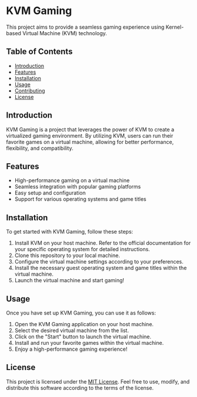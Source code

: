 # KVM Gaming

This project aims to provide a seamless gaming experience using Kernel-based Virtual Machine (KVM) technology. 

## Table of Contents
- [Introduction](#introduction)
- [Features](#features)
- [Installation](#installation)
- [Usage](#usage)
- [Contributing](#contributing)
- [License](#license)

## Introduction
KVM Gaming is a project that leverages the power of KVM to create a virtualized gaming environment. By utilizing KVM, users can run their favorite games on a virtual machine, allowing for better performance, flexibility, and compatibility.

## Features
- High-performance gaming on a virtual machine
- Seamless integration with popular gaming platforms
- Easy setup and configuration
- Support for various operating systems and game titles

## Installation
To get started with KVM Gaming, follow these steps:

1. Install KVM on your host machine. Refer to the official documentation for your specific operating system for detailed instructions.
2. Clone this repository to your local machine.
3. Configure the virtual machine settings according to your preferences.
4. Install the necessary guest operating system and game titles within the virtual machine.
5. Launch the virtual machine and start gaming!

## Usage
Once you have set up KVM Gaming, you can use it as follows:

1. Open the KVM Gaming application on your host machine.
2. Select the desired virtual machine from the list.
3. Click on the "Start" button to launch the virtual machine.
4. Install and run your favorite games within the virtual machine.
5. Enjoy a high-performance gaming experience!


## License
This project is licensed under the [MIT License](LICENSE). Feel free to use, modify, and distribute this software according to the terms of the license.
